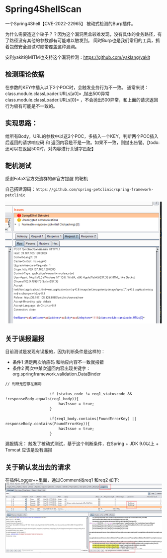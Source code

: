 # Spring4ShellScan
一个Spring4Shell【CVE-2022-22965】 被动式检测的Burp插件。

为什么需要造这个轮子？？因为这个漏洞黑盒较难发现，没有具体的业务路径，有了路径没有其他的参数都有可能难以触发到。
同时Burp也是我们常用的工具，抓着包做安全测试时顺带覆盖这种漏洞。

安利yakit的MITM也支持这个漏洞检测：https://github.com/yaklang/yakit

## 检测理论依据

在参数的KEY中插入以下2个POC时，会触发业务行为不一致。
通常来说：
class.module.classLoader.URLs[a0]=  ,抛出500异常
class.module.classLoader.URLs[0]= ，不会抛出500异常，和上面的请求返回行为极有可能是不一致的。

## 实现思路：

给所有Body，URL的参数中以这2个POC，多插入一个KEY，判断两个POC插入后返回的请求响应码 和 返回内容是不是一致。如果不一致，则抛出告警。【todo: 还可以在返回500时，对内容进行关键字匹配】

## 靶机测试
感谢FofaX官方交流群的@官方提醒 的靶机

自己搭建源码：`https://github.com/spring-petclinic/spring-framework-petclinic`

![avatar](20220408004036.png)

## 关于误报漏报

目前测试是发现有误报的，因为判断条件是这样的：
- 条件1 满足两次响应码 和响应内容不一致就报错
- 条件2 两次中某次返回内容出现关键字：org.springframework.validation.DataBinder
```
// 判断是否存在漏洞

                    if (status_code != req1_statuscode && !responseBody.equals(req1_body)){
                        hasIssue = true;
                    }

                    if(req1_body.contains(FoundErrorKey) || responseBody.contains(FoundErrorKey)){
                        hasIssue = true;
                    }
```

漏报情况：
    触发了被动式测试，基于这个判断条件，在Spring + JDK 9.0以上 + Tomcat 应该是没有漏报

## 关于确认发出去的请求

在插件Logger++里面，通过Comment找req1 和req2 如下: 
![avatar](20220408114012.png)
